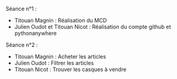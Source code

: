 
Séance n°1 :
- Titouan Magnin : Réalisation du MCD
- Julien Oudot et Titouan Nicot : Réalisation du compte github et pythonanywhere

Séance n°2 :
- Titouan Magnin : Acheter les articles
- Julien Oudot : Filtrer les articles
- Titouan Nicot : Trouver les casques à vendre